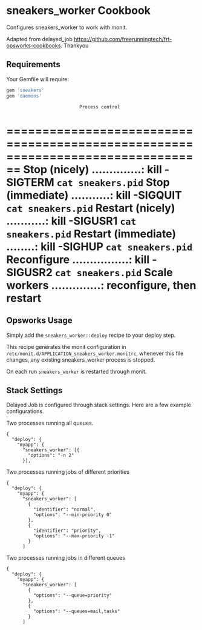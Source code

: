 sneakers_worker Cookbook
====================
Configures sneakers_worker to work with monit.

Adapted from delayed_job https://github.com/freerunningtech/frt-opsworks-cookbooks. Thankyou

Requirements
------------

Your Gemfile will require:

```ruby
gem 'sneakers'
gem 'daemons'
```
                               Process control
================================================================================
Stop (nicely) ..............: kill -SIGTERM `cat sneakers.pid`
Stop (immediate) ...........: kill -SIGQUIT `cat sneakers.pid`
Restart (nicely) ...........: kill -SIGUSR1 `cat sneakers.pid`
Restart (immediate) ........: kill -SIGHUP `cat sneakers.pid`
Reconfigure ................: kill -SIGUSR2 `cat sneakers.pid`
Scale workers ..............: reconfigure, then restart
================================================================================


Opsworks Usage
--------------

Simply add the `sneakers_worker::deploy` recipe to your deploy step.

This recipe generates the monit configuration in
`/etc/monit.d/APPLICATION_sneakers_worker.monitrc`, whenever this file changes, any
existing sneakers_worker process is stopped.

On each run `sneakers_worker` is restarted through monit.

Stack Settings
--------------

Delayed Job is configured through stack settings. Here are a few example
configurations.

Two processes running all queues.

```
{
  "deploy": {
    "myapp": {
      "sneakers_worker": [{
        "options": "-n 2"
      }],
```

Two processes running jobs of different priorities

```
{
  "deploy": {
    "myapp": {
      "sneakers_worker": [
        {
          "identifier": "normal",
          "options": "--min-priority 0"
        },
        {
          "identifier": "priority",
          "options": "--max-priority -1"
        }
      ]
```


Two processes running jobs in different queues

```
{
  "deploy": {
    "myapp": {
      "sneakers_worker": [
        {
          "options": "--queue=priority"
        },
        {
          "options": "--queues=mail,tasks"
        }
      ]
```

